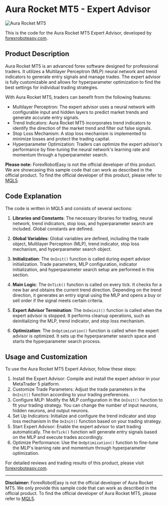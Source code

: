 # Aura Rocket MT5 - Expert Advisor

![Aura Rocket MT5](https://forexroboteasy.com/wp-content/uploads/2021/01/Aura-Rocket-MT5-Avatar.jpg)

This is the code for the Aura Rocket MT5 Expert Advisor, developed by [forexroboteasy.com](https://forexroboteasy.com/).

## Product Description
Aura Rocket MT5 is an advanced forex software designed for professional traders. It utilizes a Multilayer Perceptron (MLP) neural network and trend indicators to generate entry signals and manage trades. The expert advisor is fully customizable and allows for hyperparameter optimization to find the best settings for individual trading strategies.

With Aura Rocket MT5, traders can benefit from the following features:
- Multilayer Perceptron: The expert advisor uses a neural network with configurable input and hidden layers to predict market trends and generate accurate entry signals.
- Trend Indicators: Aura Rocket MT5 incorporates trend indicators to identify the direction of the market trend and filter out false signals.
- Stop Loss Mechanism: A stop loss mechanism is implemented to minimize losses and protect the trading capital.
- Hyperparameter Optimization: Traders can optimize the expert advisor's performance by fine-tuning the neural network's learning rate and momentum through a hyperparameter search.

**Please note:** ForexRobotEasy is not the official developer of this product. We are showcasing this sample code that can work as described in the official product. To find the official developer of this product, please refer to [MQL5](https://www.mql5.com/).

## Code Explanation

The code is written in MQL5 and consists of several sections:

1. **Libraries and Constants**: The necessary libraries for trading, neural network, trend indicators, stop loss, and hyperparameter search are included. Global constants are defined.

2. **Global Variables**: Global variables are defined, including the trade object, Multilayer Perceptron (MLP), trend indicator, stop loss mechanism, and hyperparameter search object.

3. **Initialization**: The `OnInit()` function is called during expert advisor initialization. Trade parameters, MLP configuration, indicator initialization, and hyperparameter search setup are performed in this section.

4. **Main Logic**: The `OnTick()` function is called on every tick. It checks for a new bar and obtains the current trend direction. Depending on the trend direction, it generates an entry signal using the MLP and opens a buy or sell order if the signal meets certain criteria.

5. **Expert Advisor Termination**: The `OnDeinit()` function is called when the expert advisor is stopped. It performs cleanup operations, such as deinitializing the MLP, trend indicator, and stop loss mechanism.

6. **Optimization**: The `OnOptimization()` function is called when the expert advisor is optimized. It sets up the hyperparameter search space and starts the hyperparameter search process.

## Usage and Customization
To use the Aura Rocket MT5 Expert Advisor, follow these steps:

1. Install the Expert Advisor: Compile and install the expert advisor in your MetaTrader 5 platform.
2. Customize Trade Parameters: Adjust the trade parameters in the `OnInit()` function according to your trading preferences.
3. Configure MLP: Modify the MLP configuration in the `OnInit()` function to fit your trading strategy. You can change the number of input neurons, hidden neurons, and output neurons.
4. Set Up Indicators: Initialize and configure the trend indicator and stop loss mechanism in the `OnInit()` function based on your trading strategy.
5. Start Expert Advisor: Enable the expert advisor to start trading automatically. The `OnTick()` function will generate entry signals based on the MLP and execute trades accordingly.
6. Optimize Performance: Use the `OnOptimization()` function to fine-tune the MLP's learning rate and momentum through hyperparameter optimization.

For detailed reviews and trading results of this product, please visit [forexroboteasy.com](https://forexroboteasy.com/forex-robot-review/review-aura-rocket-mt5-advanced-forex-software-for-professional-traders/).

---
**Disclaimer:** ForexRobotEasy is not the official developer of Aura Rocket MT5. We only provide this sample code that can work as described in the official product. To find the official developer of Aura Rocket MT5, please refer to [MQL5](https://www.mql5.com/).
